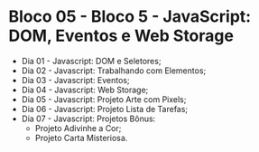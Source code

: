 # Bloco 05 - Bloco 5 - JavaScript: DOM, Eventos e Web Storage

* Dia 01 - Javascript: DOM e Seletores;
* Dia 02 - Javascript: Trabalhando com Elementos;
* Dia 03 - Javascript: Eventos;
* Dia 04 - Javascript: Web Storage;
* Dia 05 - Javascript: Projeto Arte com Pixels;
* Dia 06 - Javascript: Projeto Lista de Tarefas;
* Dia 07 - Javascript: Projetos Bônus:
    * Projeto Adivinhe a Cor;
    * Projeto Carta Misteriosa.
